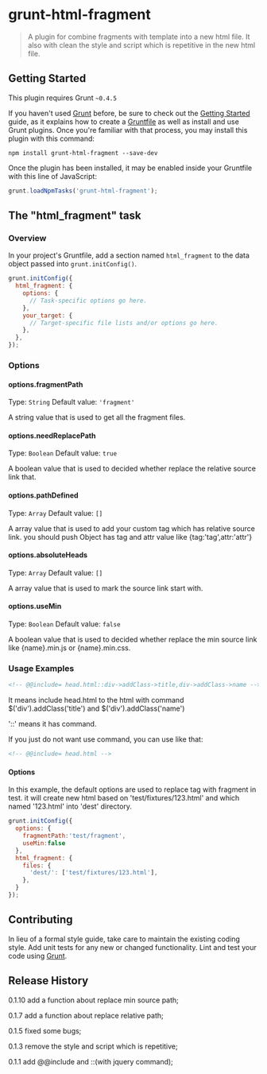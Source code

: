 # grunt-html-fragment

> A plugin for combine fragments with template into a new html file. It also with clean the style and script which is repetitive in the new html file.

## Getting Started
This plugin requires Grunt `~0.4.5`

If you haven't used [Grunt](http://gruntjs.com/) before, be sure to check out the [Getting Started](http://gruntjs.com/getting-started) guide, as it explains how to create a [Gruntfile](http://gruntjs.com/sample-gruntfile) as well as install and use Grunt plugins. Once you're familiar with that process, you may install this plugin with this command:

```shell
npm install grunt-html-fragment --save-dev
```

Once the plugin has been installed, it may be enabled inside your Gruntfile with this line of JavaScript:

```js
grunt.loadNpmTasks('grunt-html-fragment');
```

## The "html_fragment" task

### Overview
In your project's Gruntfile, add a section named `html_fragment` to the data object passed into `grunt.initConfig()`.

```js
grunt.initConfig({
  html_fragment: {
    options: {
      // Task-specific options go here.
    },
    your_target: {
      // Target-specific file lists and/or options go here.
    },
  },
});
```

### Options

#### options.fragmentPath
Type: `String`
Default value: `'fragment'`

A string value that is used to get all the fragment files.

#### options.needReplacePath
Type: `Boolean`
Default value: `true`

A boolean value that is used to decided whether replace the relative source link that.

#### options.pathDefined
Type: `Array`
Default value: `[]`

A array value that is used to add your custom tag which has relative source link. you should push Object has tag and attr value like {tag:'tag',attr:'attr'}

#### options.absoluteHeads
Type: `Array`
Default value: `[]`

A array value that is used to mark the source link start with.

#### options.useMin
Type: `Boolean`
Default value: `false`

A boolean value that is used to decided whether replace the min source link like {name}.min.js or {name}.min.css.

### Usage Examples
```html
<!-- @@include= head.html::div->addClass->title,div->addClass->name -->
```
It means include head.html to the html with command $('div').addClass('title') and $('div').addClass('name')

'::' means it has command. 

If you just do not want use command, you can use like that:
```html
<!-- @@include= head.html -->
```

#### Options
In this example, the default options are used to replace tag with fragment in test. it will create new html based on 'test/fixtures/123.html' and which named '123.html' into 'dest' directory.

```js
grunt.initConfig({
  options: {
    fragmentPath:'test/fragment',
    useMin:false
  },
  html_fragment: {
    files: {
      'dest/': ['test/fixtures/123.html'],
    },
  }
});
```

## Contributing
In lieu of a formal style guide, take care to maintain the existing coding style. Add unit tests for any new or changed functionality. Lint and test your code using [Grunt](http://gruntjs.com/).

## Release History
0.1.10 add a function about replace min source path;

0.1.7 add a function about replace relative path;

0.1.5 fixed some bugs;

0.1.3 remove the style and script which is repetitive;

0.1.1 add @@include and ::(with jquery command);
